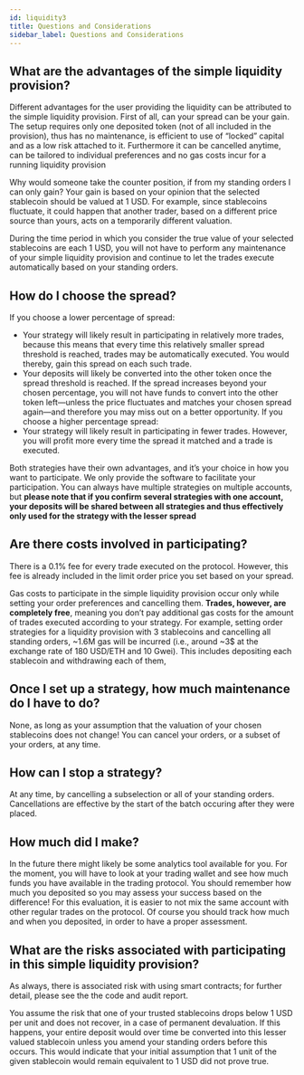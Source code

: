 ```yaml
---
id: liquidity3
title: Questions and Considerations
sidebar_label: Questions and Considerations
---
```


## What are the advantages of the simple liquidity provision? 

Different advantages for the user providing the liquidity can be attributed to the simple  liquidity provision. First of all, can your spread can be your gain. The setup requires only one deposited token (not of all included in the provision), thus has no maintenance, is efficient to use of “locked” capital and as a low risk attached to it. Furthermore it can be cancelled anytime, 
can be tailored to individual preferences and no gas costs incur for a running liquidity provision

Why would someone take the counter position, if from my standing orders I can only gain?
Your gain is based on your opinion that the selected stablecoin should be valued at 1 USD. For example, since stablecoins fluctuate, it could happen that another trader, based on a different price source than yours, acts on a temporarily different valuation. 

During the time period in which you consider the true value of your selected stablecoins are each 1 USD, you will not have to perform any maintenance of your simple liquidity provision and continue to let the trades execute automatically based on your standing orders. 

## How do I choose the spread?

If you choose a lower percentage of spread:
- Your strategy will likely result in participating in relatively more trades, because this means that  every time this relatively smaller spread threshold is reached, trades may be automatically executed. You would thereby, gain this spread on each such trade. 
- Your deposits will likely be converted into the other token once the spread threshold is reached. If the spread increases beyond your chosen percentage, you will not have funds to convert into the other token left—unless the price fluctuates and matches your chosen spread again—and therefore you may miss out on a better opportunity.
If you choose a higher percentage spread:
- Your strategy will likely result in participating in fewer trades. However, you will profit more every time the spread it matched and a trade is executed. 


Both strategies have their own advantages, and it’s your choice in how you want to participate. We only provide the software to facilitate your participation. You can always have multiple strategies on multiple accounts, but **please note that if you confirm several strategies with one account, your deposits will be shared between all strategies and thus effectively only used for the strategy with the lesser spread**

## Are there costs involved in participating?

There is a 0.1% fee for every trade executed on the protocol. However, this fee is already included in the limit order price you set based on your spread. 

Gas costs to participate in the simple liquidity provision occur only while setting your order preferences and cancelling them. **Trades, however, are completely free**, meaning you don’t pay additional gas costs for the amount of trades executed according to your strategy.  For example, setting order strategies for a liquidity provision with 3 stablecoins and cancelling all standing orders, ~1.6M gas will be incurred (i.e., around ~3$ at the exchange rate of 180 USD/ETH and 10 Gwei). This includes depositing each stablecoin and withdrawing each of them,

## Once I set up a strategy, how much maintenance do I have to do?

None, as long as your assumption that the valuation of your chosen stablecoins does not change! 
You can cancel your orders, or a subset of your orders, at any time. 

## How can I stop a strategy?

At any time, by cancelling a subselection or all of your standing orders. Cancellations are effective by the start of the batch occuring after they were placed.

## How much did I make?

In the future there might likely be some analytics tool available for you. For the moment, you will have to look at your trading wallet and see how much funds you have available in the trading protocol. You should remember how much you deposited so you may assess your success based on the difference! For this evaluation, it is easier to not mix the same account with other regular trades on the protocol. Of course you should track how much and when you deposited, in order to have a proper assessment.

## What are the risks associated with participating in this simple liquidity provision?

As always, there is associated risk with using smart contracts; for further detail, please see the  the code and  audit report.

You assume the risk that one of your trusted stablecoins drops below 1 USD per unit and does not recover, in a case of permanent devaluation. If this happens,  your entire deposit would over time be converted into this lesser valued stablecoin unless you amend your standing orders before this occurs. This would indicate that your initial assumption that 1 unit of the given stablecoin would remain equivalent to 1 USD did not prove true. 
